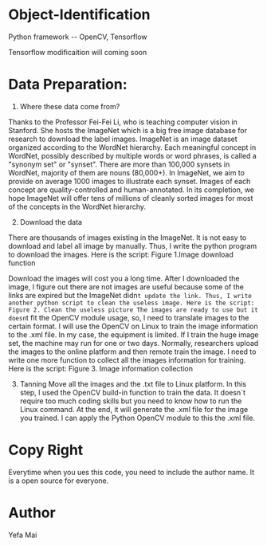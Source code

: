# Object-Identification
Python framework -- OpenCV, Tensorflow

Tensorflow modificaition will coming soon

# Data Preparation:
1.	Where these data come from?

Thanks to the Professor Fei-Fei Li, who is teaching computer vision in Stanford. She hosts the ImageNet which is a big free image database for research to download the label images. ImageNet is an image dataset organized according to the WordNet hierarchy. Each meaningful concept in WordNet, possibly described by multiple words or word phrases, is called a "synonym set" or "synset". There are more than 100,000 synsets in WordNet, majority of them are nouns (80,000+). In ImageNet, we aim to provide on average 1000 images to illustrate each synset. Images of each concept are quality-controlled and human-annotated. In its completion, we hope ImageNet will offer tens of millions of cleanly sorted images for most of the concepts in the WordNet hierarchy.

2.	Download the data

There are thousands of images existing in the ImageNet. It is not easy to download and label all image by manually. Thus, I write the python program to download the images. Here is the script: 
Figure 1.Image download function

Download the images will cost you a long time. After I downloaded the image, I figure out there are not images are useful because some of the links are expired but the ImageNet didn`t update the link. Thus, I write another python script to clean the useless image. Here is the script:
Figure 2. Clean the useless picture
The images are ready to use but it doesn`t fit the OpenCV module usage, so, I need to translate images to the certain format. I will use the OpenCV on Linux to train the image information to the .xml file. In my case, the equipment is limited. If I train the huge image set, the machine may run for one or two days. Normally, researchers upload the images to the online platform and then remote train the image.
I need to write one more function to collect all the images information for training. Here is the script:
Figure 3. Image information collection


3.	Tanning
Move all the images and the .txt file to Linux platform. In this step, I used the OpenCV build-in function to train the data. It doesn`t require too much coding skills but you need to know how to run the Linux command. At the end, it will generate the .xml file for the image you trained. I can apply the Python OpenCV module to this the .xml file. 


# Copy Right
Everytime when you ues this code, you need to include the author name. It is a open source for everyone. 

# Author
Yefa Mai

